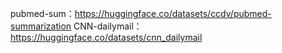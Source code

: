 pubmed-sum：https://huggingface.co/datasets/ccdv/pubmed-summarization
CNN-dailymail：https://huggingface.co/datasets/cnn_dailymail
